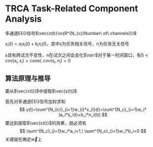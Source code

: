# TRCA Task-Related Component Analysis
多通道EEG信号$\vec{x(t)}\in{R^{N_{c}(Number\ of\ channels)}}$

$x_{i}(t)=a_{i}s_{i}(t)+b_{i}n_{i}(t)$，其中s为任务相关信号，n为任务无关信号

s具有跨试次不变性，n在试次之间会变化$\rarr$对于某一时间窗口，有$0{\lt}cov(s_{i},s_{i})=const,cov(s_{i},n_{i})=0$

## 算法原理与推导

要从$\vec{x(t)}$中提取$\vec{s(t)}$

首先对多通道EEG信号加权求和
$$
y(t)=\sum^{N_{c}}_{i=1}w_{i}*x_{i}(t)=\sum^{N_c}_{i=1}w_i*(a_i*s_i(t)+b_i*n_i(t))
$$
要达到提取$\vec{s(t)}$的效果，就必须有
$$
\sum^{N_c}_{i=1}w_i*a_i=1,\ \sum^{N_c}_{i=1}w_i*b_i=0
$$
关键就在确定$\vec{w}$上


